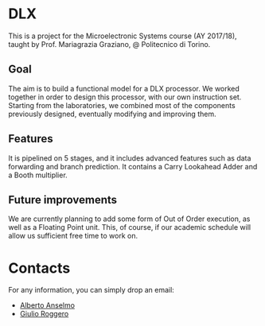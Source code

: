 # DLX
This is a project for the Microelectronic Systems course (AY 2017/18), taught by Prof. Mariagrazia Graziano, @ Politecnico di Torino.


## Goal
The aim is to build a functional model for a DLX processor. We worked together in order to design this processor, with our own instruction set. Starting from the laboratories, we combined most of the components previously designed, eventually modifying and improving them.

## Features
It is pipelined on 5 stages, and it includes advanced features such as data forwarding and branch prediction. It contains a Carry Lookahead Adder and a Booth multiplier.


## Future improvements
We are currently planning to add some form of Out of Order execution, as well as a Floating Point unit. This, of course, if our academic schedule will allow us sufficient free time to work on.

# Contacts
For any information, you can simply drop an email:
* [Alberto Anselmo](mailto:s251291@studenti.polito.it)
* [Giulio Roggero](mailto:s251311@studenti.polito.it)	